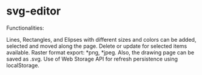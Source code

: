 # svg-editor

Functionalities:

Lines, Rectangles, and Elipses with different sizes and colors can be added, selected and moved along the page.
Delete or update for selected items available.
Raster format export: *png, *jpeg. Also, the drawing page can be saved as .svg.
Use of Web Storage API for refresh persistence using localStorage.
